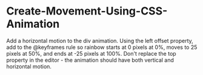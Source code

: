 # Create-Movement-Using-CSS-Animation
Add a horizontal motion to the div animation. Using the left offset property, add to the @keyframes rule so rainbow starts at 0 pixels at 0%, moves to 25 pixels at 50%, and ends at -25 pixels at 100%. Don't replace the top property in the editor - the animation should have both vertical and horizontal motion.
<style>
  <style>
  div {
    height: 40px;
    width: 70%;
    background: black;
    margin: 50px auto;
    border-radius: 5px;
    position: relative;
  }


    }
    50% {
      background-color: green;
      left: 25px;

    }
    100% {
      background-color: yellow;
     left: -25px;

    }
  }
  </style>
<div id="rect"></div>
